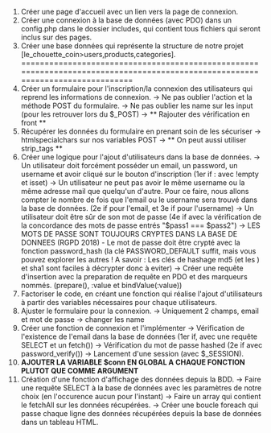 1. Créer une page d'accueil avec un lien vers la page de connexion.
2. Créer une connexion à la base de données (avec PDO) dans un config.php dans le dossier includes, qui contient tous fichiers qui seront inclus sur des pages.
3. Créer une base données qui représente la structure de notre projet [le_chouette_coin>users,products,categories].
==============================================================================================================================
4. Créer un formulaire pour l'inscription/la connexion des utilisateurs qui reprend les informations de connexion.
    -> Ne pas oublier l'action et la méthode POST du formulaire.
    -> Ne pas oublier les name sur les input (pour les retrouver lors du $_POST)
    -> ** Rajouter des vérification en front **
5. Récupérer les données du formulaire en prenant soin de les sécuriser
    -> htmlspecialchars sur nos variables POST
    -> ** On peut aussi utiliser strip_tags **
6. Créer une logique pour l'ajout d'utilisateurs dans la base de données.
    -> Un utilisateur doit forcément posséder un email, un password, un username et avoir cliqué sur le bouton d'inscription (1er if : avec !empty et isset)
    -> Un utilisateur ne peut pas avoir le même username ou la même adresse mail que quelqu'un d'autre. Pour ce faire, nous allons compter le nombre de fois que l'email ou le username sera trouvé dans la base de données. (2e if pour l'email, et 3e if pour l'username)
    -> Un utilisateur doit être sûr de son mot de passe (4e if avec la vérification de la concordance des mots de passe entrés "$pass1 === $pass2")
    -> LES MOTS DE PASSE SONT TOUJOURS CRYPTES DANS LA BASE DE DONNEES (RGPD 2018) - Le mot de passe doit être crypté avec la fonction password_hash (la clé PASSWORD_DEFAULT suffit, mais vous pouvez explorer les autres ! A savoir : Les clés de hashage md5 (et les ) et sha1 sont faciles à décrypter donc à eviter)
    -> Créer une requête d'insertion avec la preparation de requête en PDO et des marqueurs nommés. (prepare(), :value et bindValue(:value))
7. Factoriser le code, en créant une fonction qui réalise l'ajout d'utilisateurs à partir des variables nécessaires pour chaque utilisateurs.
8. Ajuster le formulaire pour la connexion.
    -> Uniquement 2 champs, email et mot de passe
    -> changer les name
9. Créer une fonction de connexion et l'implémenter
    -> Vérification de l'existence de l'email dans la base de données (1er if, avec une requête SELECT et un fetch())
    -> Vérification du mot de passe hashed (2e if avec password_verify())
    -> Lancement d'une session (avec $_SESSION).
10. **AJOUTER LA VARIABLE $conn EN GLOBAL A CHAQUE FONCTION PLUTOT QUE COMME ARGUMENT**
11. Création d'une fonction d'affichage des données depuis la BDD.
    -> Faire une requête SELECT à la base de données avec les paramètres de notre choix (en l'occurence aucun pour l'instant)
    -> Faire un array qui contient le fetchAll sur les données récupérées.
    -> Créer une boucle foreach qui passe chaque ligne des données récupérées depuis la base de données dans un tableau HTML.
